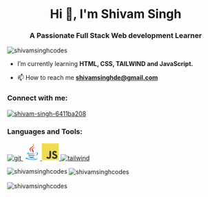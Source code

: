 <h1 align="center">Hi 👋, I'm Shivam Singh</h1>
<h3 align="center">A Passionate Full Stack Web development Learner</h3>

<p align="left"> <img src="https://komarev.com/ghpvc/?username=shivamsinghcodes&label=Profile%20views&color=0e75b6&style=flat" alt="shivamsinghcodes" /> </p>

- I’m currently learning **HTML, CSS, TAILWIND and JavaScript.**

- 📫 How to reach me **shivamsinghde@gmail.com**

<h3 align="left">Connect with me:</h3>
<p align="left">
<a href="https://linkedin.com/in/shivam-singh-6411ba208" target="blank"><img align="center" src="https://raw.githubusercontent.com/rahuldkjain/github-profile-readme-generator/master/src/images/icons/Social/linked-in-alt.svg" alt="shivam-singh-6411ba208" height="30" width="40" /></a>
</p>

<h3 align="left">Languages and Tools:</h3>
<p align="left"> <a href="https://git-scm.com/" target="_blank" rel="noreferrer"> <img src="https://www.vectorlogo.zone/logos/git-scm/git-scm-icon.svg" alt="git" width="40" height="40"/> </a> <a href="https://www.java.com" target="_blank" rel="noreferrer"> <img src="https://raw.githubusercontent.com/devicons/devicon/master/icons/java/java-original.svg" alt="java" width="40" height="40"/> </a> <a href="https://developer.mozilla.org/en-US/docs/Web/JavaScript" target="_blank" rel="noreferrer"> <img src="https://raw.githubusercontent.com/devicons/devicon/master/icons/javascript/javascript-original.svg" alt="javascript" width="40" height="40"/> </a> <a href="https://tailwindcss.com/" target="_blank" rel="noreferrer"> <img src="https://www.vectorlogo.zone/logos/tailwindcss/tailwindcss-icon.svg" alt="tailwind" width="40" height="40"/> </a> </p>

<p><img align="left" src="https://github-readme-stats.vercel.app/api/top-langs?username=shivamsinghcodes&show_icons=true&locale=en&layout=compact" alt="shivamsinghcodes" /></p>

<p>&nbsp;<img align="center" src="https://github-readme-stats.vercel.app/api?username=shivamsinghcodes&show_icons=true&locale=en" alt="shivamsinghcodes" /></p>

<p><img align="center" src="https://github-readme-streak-stats.herokuapp.com/?user=shivamsinghcodes&" alt="shivamsinghcodes" /></p>

